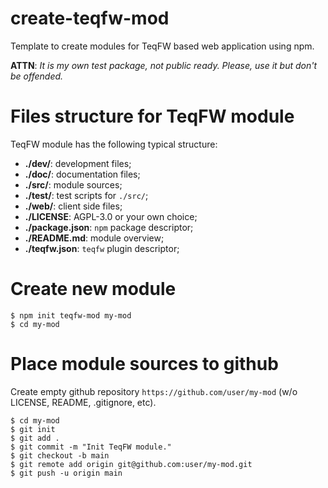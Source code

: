 # create-teqfw-mod

Template to create modules for TeqFW based web application using npm.

**ATTN**: *It is my own test package, not public ready. Please, use it but don't be offended.*

# Files structure for TeqFW module

TeqFW module has the following typical structure:

- **./dev/**: development files;
- **./doc/**: documentation files;
- **./src/**: module sources;
- **./test/**: test scripts for `./src/`;
- **./web/**: client side files;
- **./LICENSE**: AGPL-3.0 or your own choice;
- **./package.json**: `npm` package descriptor;
- **./README.md**: module overview;
- **./teqfw.json**: `teqfw` plugin descriptor;

# Create new module

```
$ npm init teqfw-mod my-mod
$ cd my-mod
```  

# Place module sources to github

Create empty github repository `https://github.com/user/my-mod` (w/o LICENSE, README, .gitignore, etc).

```
$ cd my-mod
$ git init
$ git add .
$ git commit -m "Init TeqFW module."
$ git checkout -b main                                                  
$ git remote add origin git@github.com:user/my-mod.git
$ git push -u origin main
```
